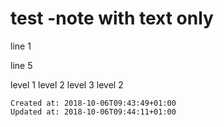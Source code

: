 # test -note with text only

line 1



line 5


level 1
	level 2
		level 3
	level 2

    
    Created at: 2018-10-06T09:43:49+01:00
    Updated at: 2018-10-06T09:44:11+01:00

